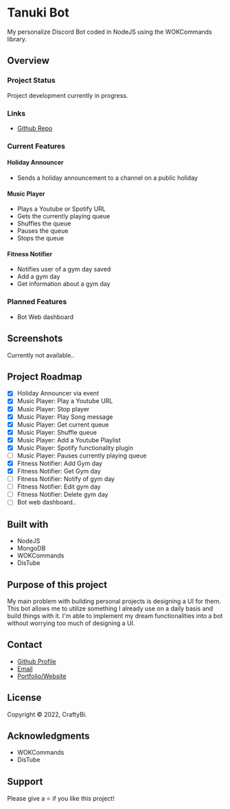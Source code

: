# Tanuki Bot

My personalize Discord Bot coded in NodeJS using the WOKCommands library.

## Overview

### Project Status

Project development currently in progress.

### Links

- [Github Repo](https://github.com/PomPoko-lab/TanukiBot-Node 'TanukiBot Repo')

### Current Features

#### Holiday Announcer
- Sends a holiday announcement to a channel on a public holiday
#### Music Player
- Plays a Youtube or Spotify URL
- Gets the currently playing queue
- Shuffles the queue
- Pauses the queue
- Stops the queue
#### Fitness Notifier
- Notifies user of a gym day saved
- Add a gym day
- Get information about a gym day

### Planned Features
- Bot Web dashboard

## Screenshots
Currently not available..

## Project Roadmap

- [x] Holiday Announcer via event
- [x] Music Player: Play a Youtube URL
- [x] Music Player: Stop player
- [x] Music Player: Play Song message
- [x] Music Player: Get current queue
- [x] Music Player: Shuffle queue
- [x] Music Player: Add a Youtube Playlist
- [x] Music Player: Spotify functionality plugin
- [ ] Music Player: Pauses currently playing queue
- [x] Fitness Notifier: Add Gym day
- [x] Fitness Notifier: Get Gym day
- [ ] Fitness Notifier: Notify of gym day
- [ ] Fitness Notifier: Edit gym day
- [ ] Fitness Notifier: Delete gym day
- [ ] Bot web dashboard..

## Built with

- NodeJS
- MongoDB
- WOKCommands
- DisTube

## Purpose of this project

My main problem with building personal projects is designing a UI for them. This bot allows me to utilize something I already use on a daily basis and build things with it. I'm able to implement my dream functionalities into a bot without worrying too much of designing a UI.

## Contact

- [Github Profile](https://github.com/PomPoko-lab 'PomPoko-lab')
- [Email](mailto:hello@pompoko.io 'My Email')
- [Portfolio/Website](https://pompoko.io/ 'Portfolio')

## License

Copyright &copy; 2022, CraftyBi.

## Acknowledgments

- WOKCommands
- DisTube

## Support

Please give a ⭐️ if you like this project!
